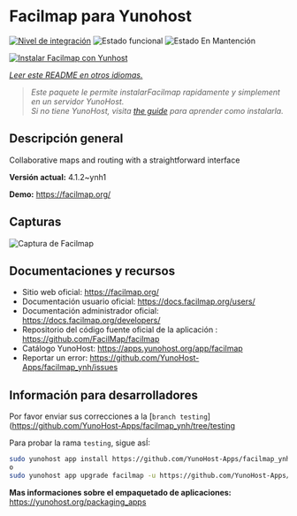 <!--
Este archivo README esta generado automaticamente<https://github.com/YunoHost/apps/tree/master/tools/readme_generator>
No se debe editar a mano.
-->

# Facilmap para Yunohost

[![Nivel de integración](https://dash.yunohost.org/integration/facilmap.svg)](https://ci-apps.yunohost.org/ci/apps/facilmap/) ![Estado funcional](https://ci-apps.yunohost.org/ci/badges/facilmap.status.svg) ![Estado En Mantención](https://ci-apps.yunohost.org/ci/badges/facilmap.maintain.svg)

[![Instalar Facilmap con Yunhost](https://install-app.yunohost.org/install-with-yunohost.svg)](https://install-app.yunohost.org/?app=facilmap)

*[Leer este README en otros idiomas.](./ALL_README.md)*

> *Este paquete le permite instalarFacilmap rapidamente y simplement en un servidor YunoHost.*  
> *Si no tiene YunoHost, visita [the guide](https://yunohost.org/install) para aprender como instalarla.*

## Descripción general

Collaborative maps and routing with a straightforward interface

**Versión actual:** 4.1.2~ynh1

**Demo:** <https://facilmap.org/>

## Capturas

![Captura de Facilmap](./doc/screenshots/screenshot.webp)

## Documentaciones y recursos

- Sitio web oficial: <https://facilmap.org/>
- Documentación usuario oficial: <https://docs.facilmap.org/users/>
- Documentación administrador oficial: <https://docs.facilmap.org/developers/>
- Repositorio del código fuente oficial de la aplicación : <https://github.com/FacilMap/facilmap>
- Catálogo YunoHost: <https://apps.yunohost.org/app/facilmap>
- Reportar un error: <https://github.com/YunoHost-Apps/facilmap_ynh/issues>

## Información para desarrolladores

Por favor enviar sus correcciones a la [`branch testing`](https://github.com/YunoHost-Apps/facilmap_ynh/tree/testing

Para probar la rama `testing`, sigue asÍ:

```bash
sudo yunohost app install https://github.com/YunoHost-Apps/facilmap_ynh/tree/testing --debug
o
sudo yunohost app upgrade facilmap -u https://github.com/YunoHost-Apps/facilmap_ynh/tree/testing --debug
```

**Mas informaciones sobre el empaquetado de aplicaciones:** <https://yunohost.org/packaging_apps>
